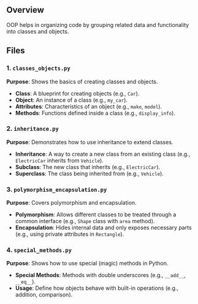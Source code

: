 ## Overview
OOP helps in organizing code by grouping related data and functionality into classes and objects.

## Files

### 1. `classes_objects.py`

**Purpose**: Shows the basics of creating classes and objects.

- **Class**: A blueprint for creating objects (e.g., `Car`).
- **Object**: An instance of a class (e.g., `my_car`).
- **Attributes**: Characteristics of an object (e.g., `make`, `model`).
- **Methods**: Functions defined inside a class (e.g., `display_info`).

### 2. `inheritance.py`

**Purpose**: Demonstrates how to use inheritance to extend classes.

- **Inheritance**: A way to create a new class from an existing class (e.g., `ElectricCar` inherits from `Vehicle`).
- **Subclass**: The new class that inherits (e.g., `ElectricCar`).
- **Superclass**: The class being inherited from (e.g., `Vehicle`).

### 3. `polymorphism_encapsulation.py`

**Purpose**: Covers polymorphism and encapsulation.

- **Polymorphism**: Allows different classes to be treated through a common interface (e.g., `Shape` class with `area` method).
- **Encapsulation**: Hides internal data and only exposes necessary parts (e.g., using private attributes in `Rectangle`).

### 4. `special_methods.py`

**Purpose**: Shows how to use special (magic) methods in Python.

- **Special Methods**: Methods with double underscores (e.g., `__add__`, `__eq__`).
- **Usage**: Define how objects behave with built-in operations (e.g., addition, comparison).


